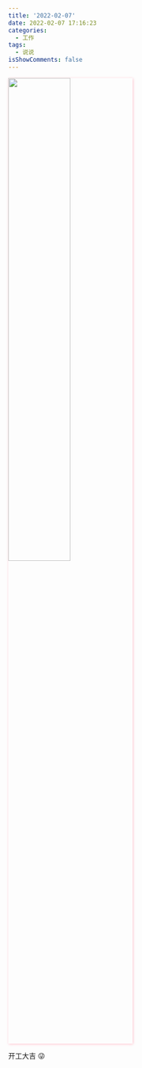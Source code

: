 ```yaml
---
title: '2022-02-07'
date: 2022-02-07 17:16:23
categories:
  - 工作
tags:
  - 说说
isShowComments: false
---
```


<img src='/monment/2022/02/08/1.png'  align='center' style='width:50%;height:50%;box-shadow:1px 1px 5px pink;'/>

开工大吉 :stuck_out_tongue_winking_eye:
